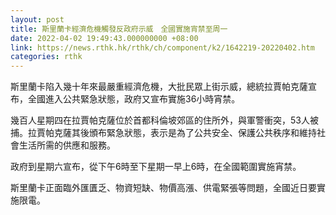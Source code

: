 ```yaml
---
layout: post
title: 斯里蘭卡經濟危機觸發反政府示威　全國實施宵禁至周一
date: 2022-04-02 19:49:43.000000000 +08:00
link: https://news.rthk.hk/rthk/ch/component/k2/1642219-20220402.htm
categories: rthk
---
```


斯里蘭卡陷入幾十年來最嚴重經濟危機，大批民眾上街示威，總統拉賈帕克薩宣布，全國進入公共緊急狀態，政府又宣布實施36小時宵禁。

幾百人星期四在拉賈帕克薩位於首都科倫坡郊區的住所外，與軍警衝突，53人被捕。拉賈帕克薩其後頒布緊急狀態，表示是為了公共安全、保護公共秩序和維持社會生活所需的供應和服務。

政府到星期六宣布，從下午6時至下星期一早上6時，在全國範圍實施宵禁。

斯里蘭卡正面臨外匯匱乏、物資短缺、物價高漲、供電緊張等問題，全國近日要實施限電。
